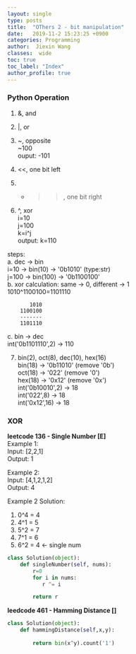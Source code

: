 ```yaml
---
layout: single
type: posts
title:  "OThers 2 - bit manipulation"
date:   2019-11-2 15:23:25 +0900
categories: Programming
author:  Jiexin Wang
classes:  wide
toc: true
toc_label: "Index"
author_profile: true
---
```


### Python Operation  
1. &, and  

2. |, or  

3. ~, opposite  
~100  
ouput: -101  

4. <<, one bit left  

5. - >>, one bit right  

6. ^, xor  
i=10  
j=100  
k=i^j  
output: k=110  

steps:  
a. dec -> bin  
i=10 -> bin(10) -> '0b1010' (type:str)  
j=100 -> bin(100) -> '0b1100100'  
b. xor calculation: same -> 0, different -> 1  
1010^1100100=1101110  
 
           1010
        1100100
        -------
        1101110
        
c. bin -> dec  
int('0b1101110',2) -> 110  

7. bin(2), oct(8), dec(10), hex(16)  
bin(18) -> '0b11010' (remove '0b')  
oct(18) -> '022' (remove '0')  
hex(18) -> '0x12' (remove '0x')  
int('0b10010',2) -> 18  
int('022',8) -> 18  
int('0x12',16) -> 18  

### XOR  

**leetcode 136 - Single Number [E]**   
Example 1:  
Input: [2,2,1]  
Output: 1  

Example 2:  
Input: [4,1,2,1,2]  
Output: 4  

Example 2 Solution:  
1. 0^4 = 4  
2. 4^1 = 5  
3. 5^2 = 7  
4. 7^1 = 6  
5. 6^2 = 4 <- single num   

```python
class Solution(object):
    def singleNumber(self, nums):
        r=0
        for i in nums:
           r ^= i

        return r         
```   

**leedcode 461 - Hamming Distance []**
```python
class Solution(object):
    def hammingDistance(self,x,y):
       
        return bin(x^y).count('1')      
```   
